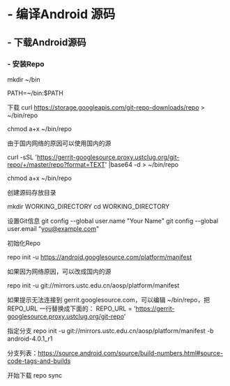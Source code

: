 # - 编译Android 源码
  ## - 下载Android源码
  ### - 安装Repo
  mkdir ~/bin
  
  PATH=~/bin:$PATH
  
  下载
  curl https://storage.googleapis.com/git-repo-downloads/repo > ~/bin/repo
  
  chmod a+x ~/bin/repo
  
  由于国内网络的原因可以使用国内的源
  
  curl -sSL  'https://gerrit-googlesource.proxy.ustclug.org/git-repo/+/master/repo?format=TEXT' |base64 -d > ~/bin/repo
  
  chmod a+x ~/bin/repo
  
  创建源码存放目录
  
  mkdir WORKING_DIRECTORY
  cd WORKING_DIRECTORY
  
  设置Git信息
  git config --global user.name "Your Name"
  git config --global user.email "you@example.com"
  
  初始化Repo
  
  repo init -u https://android.googlesource.com/platform/manifest
  
  如果因为网络原因，可以改成国内的源
  
  repo init -u git://mirrors.ustc.edu.cn/aosp/platform/manifest
  
  如果提示无法连接到 gerrit.googlesource.com，可以编辑 ~/bin/repo，把 REPO_URL 一行替换成下面的：
  REPO_URL = 'https://gerrit-googlesource.proxy.ustclug.org/git-repo'
  
  指定分支
  repo init -u git://mirrors.ustc.edu.cn/aosp/platform/manifest -b android-4.0.1_r1
  
  分支列表：https://source.android.com/source/build-numbers.html#source-code-tags-and-builds
  
  开始下载
  repo sync
  
  
